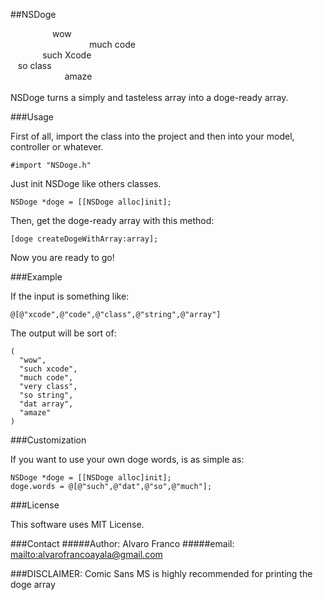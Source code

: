 ##NSDoge

&nbsp;&nbsp;&nbsp;&nbsp;&nbsp;&nbsp;&nbsp;&nbsp;&nbsp;&nbsp;&nbsp;&nbsp;&nbsp;&nbsp;&nbsp;&nbsp;&nbsp;wow <br/>
&nbsp;&nbsp;&nbsp;&nbsp;&nbsp;&nbsp;&nbsp;&nbsp;&nbsp;&nbsp;&nbsp;&nbsp;&nbsp;&nbsp;&nbsp;&nbsp;&nbsp;&nbsp;&nbsp;&nbsp;&nbsp;&nbsp;&nbsp;&nbsp;&nbsp;&nbsp;&nbsp;&nbsp;&nbsp;&nbsp;&nbsp;&nbsp;much code <br/>
&nbsp;&nbsp;&nbsp;&nbsp;&nbsp;&nbsp;&nbsp;&nbsp;&nbsp;&nbsp;&nbsp;&nbsp;&nbsp;such Xcode <br/>
&nbsp;&nbsp;&nbsp;so class <br/>
&nbsp;&nbsp;&nbsp;&nbsp;&nbsp;&nbsp;&nbsp;&nbsp;&nbsp;&nbsp;&nbsp;&nbsp;&nbsp;&nbsp;&nbsp;&nbsp;&nbsp;&nbsp;&nbsp;&nbsp;&nbsp;&nbsp;amaze <br/>
<br/>
NSDoge turns a simply and tasteless array into a doge-ready array.

###Usage

First of all, import the class into the project and then into your model, controller or whatever.

    #import "NSDoge.h"

Just init NSDoge like others classes.

    NSDoge *doge = [[NSDoge alloc]init];

Then, get the doge-ready array with this method:

    [doge createDogeWithArray:array];

Now you are ready to go!

###Example

If the input is something like:

    @[@"xcode",@"code",@"class",@"string",@"array"]

The output will be sort of:

    (
      "wow",
      "such xcode",
      "much code",
      "very class",
      "so string",
      "dat array",
      "amaze"
    )

###Customization

If you want to use your own doge words, is as simple as:

    NSDoge *doge = [[NSDoge alloc]init];
    doge.words = @[@"such",@"dat",@"so",@"much"];

###License

This software uses MIT License.

###Contact
#####Author: Alvaro Franco
#####email: <mailto:alvarofrancoayala@gmail.com>

###DISCLAIMER: Comic Sans MS is highly recommended for printing the doge array